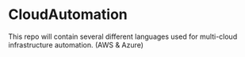 # CloudAutomation
This repo will contain several different languages used for multi-cloud infrastructure automation. (AWS &amp; Azure) 
